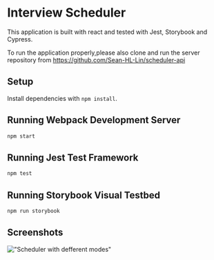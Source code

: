 # Interview Scheduler
This application is built with react and tested with Jest, Storybook and Cypress.

To run the application properly,please also clone and run the server repository from
https://github.com/Sean-HL-Lin/scheduler-api


## Setup

Install dependencies with `npm install`.

## Running Webpack Development Server

```sh
npm start
```

## Running Jest Test Framework

```sh
npm test
```

## Running Storybook Visual Testbed

```sh
npm run storybook
```


## Screenshots

!["Scheduler with defferent modes"]()